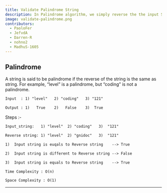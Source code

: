 ```yaml
---
title: Validate Palindrome String
description: In Palindrome algorithm, we simply reverse the the input String. If the two strig are equals then return True, otherwise, the algorithm returns False.
image: validate-palindrome.png
contributors:
  - PaoloFer
  - JefvdA
  - Darren-R
  - nohno2
  - MadhuS-1605
---
```


## Palindrome

A string is said to be palindrome if the reverse of the string is the same as string. For example, “level” is a palindrome, but “coding” is not a palindrome.

```txt
Input  : 1) "level"   2) "coding"   3) "121"  

Output : 1)   True    2)   False    3)  True

```

Steps :-

```txt
Input_string:   1) "level"  2) "coding"   3)  "121"

Reverse string: 1) "level"  2) "gnidoc"   3)  "121"

1)  Input string is euqals to Reverse string    --> True

2)  Input string is different to Reverse string --> False

3)  Input string is equals to Reverse string    --> True
```

```txt
Time Complexity : O(n)
```

```txt
Space Complexity : O(1)
```

---
